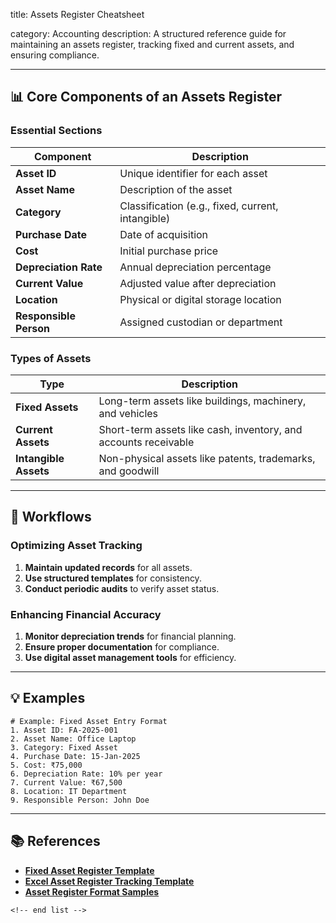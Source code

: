 title: Assets Register Cheatsheet

category: Accounting
description: A structured reference guide for maintaining an assets register, tracking fixed and current assets, and ensuring compliance.

---

## 📊 **Core Components of an Assets Register**

### **Essential Sections**

| Component                    | Description                                       |
| ---------------------------- | ------------------------------------------------- |
| **Asset ID**           | Unique identifier for each asset                  |
| **Asset Name**         | Description of the asset                          |
| **Category**           | Classification (e.g., fixed, current, intangible) |
| **Purchase Date**      | Date of acquisition                               |
| **Cost**               | Initial purchase price                            |
| **Depreciation Rate**  | Annual depreciation percentage                    |
| **Current Value**      | Adjusted value after depreciation                 |
| **Location**           | Physical or digital storage location              |
| **Responsible Person** | Assigned custodian or department                  |

### **Types of Assets**

| Type                        | Description                                                     |
| --------------------------- | --------------------------------------------------------------- |
| **Fixed Assets**      | Long-term assets like buildings, machinery, and vehicles        |
| **Current Assets**    | Short-term assets like cash, inventory, and accounts receivable |
| **Intangible Assets** | Non-physical assets like patents, trademarks, and goodwill      |

---

## 🔄 **Workflows**

### **Optimizing Asset Tracking**

1. **Maintain updated records** for all assets.
2. **Use structured templates** for consistency.
3. **Conduct periodic audits** to verify asset status.

### **Enhancing Financial Accuracy**

1. **Monitor depreciation trends** for financial planning.
2. **Ensure proper documentation** for compliance.
3. **Use digital asset management tools** for efficiency.

---

## 💡 **Examples**

```plaintext
# Example: Fixed Asset Entry Format
1. Asset ID: FA-2025-001  
2. Asset Name: Office Laptop  
3. Category: Fixed Asset  
4. Purchase Date: 15-Jan-2025  
5. Cost: ₹75,000  
6. Depreciation Rate: 10% per year  
7. Current Value: ₹67,500  
8. Location: IT Department  
9. Responsible Person: John Doe  
```

---

## 📚 **References**

- **[Fixed Asset Register Template](https://www.wordexceltemplates.com/fixed-asset-register-template/)**
- **[Excel Asset Register Tracking Template](https://www.generalblue.com/asset-register-tracking-template/p/tv9h8rr2b)**
- **[Asset Register Format Samples](https://www.inpaspages.com/asset_register.html)**

```
<!-- end list -->
```
